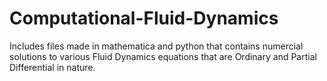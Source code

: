 # Computational-Fluid-Dynamics
Includes files made in mathematica and python that contains numercial solutions to various Fluid Dynamics equations that are Ordinary and Partial Differential in nature.
